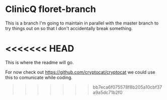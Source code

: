 ClinicQ floret-branch
=====================

This is a branch I'm going to maintain in parallel with the master branch to try things out on so that I don't accidentally break something.


<<<<<<< HEAD
=======
This is where the readme will go. 

For now check out https://github.com/cryptocat/cryptocat we could use this to comunicate while coding.
>>>>>>> bb7eca6f075578f8b205a10cbf37a9a5dc71b2f0
